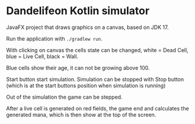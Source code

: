 # Dandelifeon Kotlin simulator

JavaFX project that draws graphics on a canvas, based on JDK 17.

Run the application with `./gradlew run`.


With clicking on canvas the cells state can be changed, white = Dead Cell, blue = Live Cell, black = Wall.

Blue cells show their age, it can not be growing above 100.

Start button start simulation. Simulation can be stopped with Stop button (which is at the start buttons position when simulation is running)

Out of the simulation the game can be stepped. 

After a live cell is generated on red fields, the game end and calculates the generated mana, which is then show at the top of the screen.

